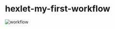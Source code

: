 # hexlet-my-first-workflow
![workflow](https://github.com/ayayalice/hexlet-my-first-workflow/actions/workflows/hello-world.yml/badge.svg)